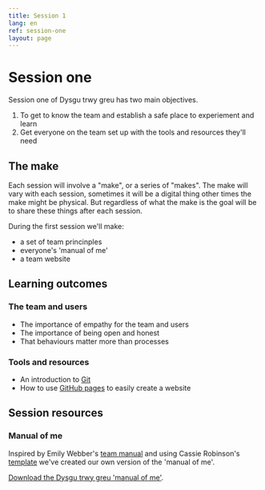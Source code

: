 ```yaml
---
title: Session 1
lang: en
ref: session-one
layout: page
---
```


# Session one

 Session one of Dysgu trwy greu has two main objectives.

1. To get to know the team and establish a safe place to experiement and learn
2. Get everyone on the team set up with the tools and resources they'll need

## The make

Each session will involve a "make", or a series of "makes". The make will vary with each session, sometimes it will be a digital thing other times the make might be physical. But regardless of what the make is the goal will be to share these things after each session.

During the first session we'll make:

* a set of team princinples
* everyone's 'manual of me'
* a team website

## Learning outcomes

### The team and users

* The importance of empathy for the team and users
* The importance of being open and honest
* That behaviours matter more than processes

### Tools and resources

* An introduction to [Git](https://git-scm.com/)
* How to use [GitHub pages](https://pages.github.com/) to easily create a website

## Session resources

### Manual of me

Inspired by Emily Webber's [team manual](https://emilywebber.co.uk/the-team-manual-a-exercise-to-help-build-empathy-in-teams/) and using Cassie Robinson's [template](https://cassierobinson.medium.com/a-user-manual-for-me-d3a851fbc694) we've created our own version of the 'manual of me'.

[Download the Dysgu trwy greu 'manual of me'](/en/resource/learn-by-making-manual-of-me.png).
